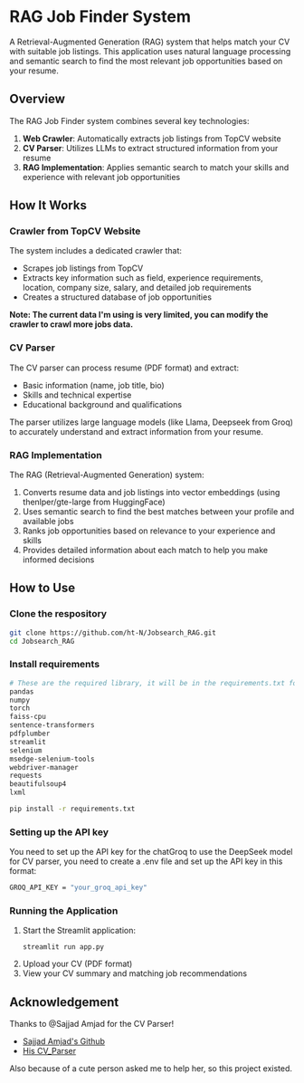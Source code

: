 # RAG Job Finder System

A Retrieval-Augmented Generation (RAG) system that helps match your CV with suitable job listings. This application uses natural language processing and semantic search to find the most relevant job opportunities based on your resume.

## Overview

The RAG Job Finder system combines several key technologies:

1. **Web Crawler**: Automatically extracts job listings from TopCV website
2. **CV Parser**: Utilizes LLMs to extract structured information from your resume
3. **RAG Implementation**: Applies semantic search to match your skills and experience with relevant job opportunities

## How It Works

### Crawler from TopCV Website

The system includes a dedicated crawler that:
- Scrapes job listings from TopCV
- Extracts key information such as field, experience requirements, location, company size, salary, and detailed job requirements
- Creates a structured database of job opportunities

**Note: The current data I'm using is very limited, you can modify the crawler to crawl more jobs data.**

### CV Parser

The CV parser can process resume (PDF format) and extract:
- Basic information (name, job title, bio)
- Skills and technical expertise
- Educational background and qualifications

The parser utilizes large language models (like Llama, Deepseek from Groq) to accurately understand and extract information from your resume.

### RAG Implementation

The RAG (Retrieval-Augmented Generation) system:
1. Converts resume data and job listings into vector embeddings (using thenlper/gte-large from HuggingFace)
2. Uses semantic search to find the best matches between your profile and available jobs
3. Ranks job opportunities based on relevance to your experience and skills
4. Provides detailed information about each match to help you make informed decisions

## How to Use

### Clone the respository
```bash
git clone https://github.com/ht-N/Jobsearch_RAG.git
cd Jobsearch_RAG
```

### Install requirements
```bash
# These are the required library, it will be in the requirements.txt folder:
pandas
numpy
torch
faiss-cpu
sentence-transformers
pdfplumber
streamlit
selenium
msedge-selenium-tools
webdriver-manager
requests
beautifulsoup4
lxml
```

```bash
pip install -r requirements.txt
```

### Setting up the API key
You need to set up the API key for the chatGroq to use the DeepSeek model for CV parser, you need to create a .env file and set up the API key in this format:
```bash
GROQ_API_KEY = "your_groq_api_key"
```

### Running the Application
1. Start the Streamlit application:
   ```
   streamlit run app.py
   ```
2. Upload your CV (PDF format)
3. View your CV summary and matching job recommendations

## Acknowledgement
Thanks to @Sajjad Amjad for the CV Parser!
- [Sajjad Amjad's Github](https://github.com/Sajjad-Amjad/Resume-Parser#)
- [His CV_Parser](https://github.com/Sajjad-Amjad/Resume-Parser#)

Also because of a cute person asked me to help her, so this project existed.
